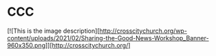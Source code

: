 # CCC
[![This is the image description][http://crosscitychurch.org/wp-content/uploads/2021/02/Sharing-the-Good-News-Workshop_Banner-960x350.png]][http://crosscitychurch.org/]
